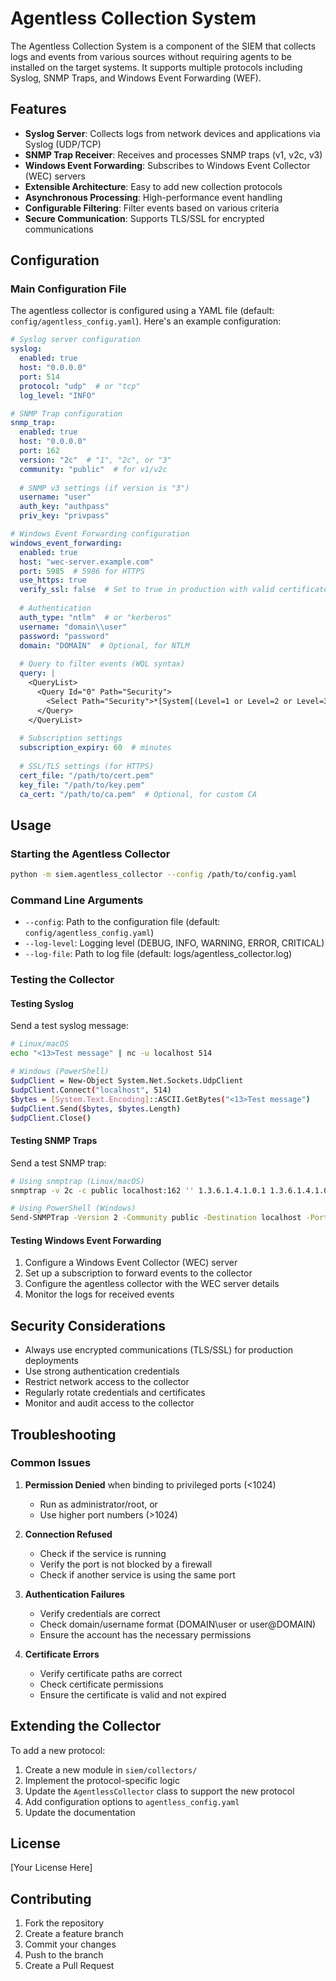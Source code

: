 # Agentless Collection System

The Agentless Collection System is a component of the SIEM that collects logs and events from various sources without requiring agents to be installed on the target systems. It supports multiple protocols including Syslog, SNMP Traps, and Windows Event Forwarding (WEF).

## Features

- **Syslog Server**: Collects logs from network devices and applications via Syslog (UDP/TCP)
- **SNMP Trap Receiver**: Receives and processes SNMP traps (v1, v2c, v3)
- **Windows Event Forwarding**: Subscribes to Windows Event Collector (WEC) servers
- **Extensible Architecture**: Easy to add new collection protocols
- **Asynchronous Processing**: High-performance event handling
- **Configurable Filtering**: Filter events based on various criteria
- **Secure Communication**: Supports TLS/SSL for encrypted communications

## Configuration

### Main Configuration File

The agentless collector is configured using a YAML file (default: `config/agentless_config.yaml`). Here's an example configuration:

```yaml
# Syslog server configuration
syslog:
  enabled: true
  host: "0.0.0.0"
  port: 514
  protocol: "udp"  # or "tcp"
  log_level: "INFO"

# SNMP Trap configuration
snmp_trap:
  enabled: true
  host: "0.0.0.0"
  port: 162
  version: "2c"  # "1", "2c", or "3"
  community: "public"  # for v1/v2c
  
  # SNMP v3 settings (if version is "3")
  username: "user"
  auth_key: "authpass"
  priv_key: "privpass"

# Windows Event Forwarding configuration
windows_event_forwarding:
  enabled: true
  host: "wec-server.example.com"
  port: 5985  # 5986 for HTTPS
  use_https: true
  verify_ssl: false  # Set to true in production with valid certificates
  
  # Authentication
  auth_type: "ntlm"  # or "kerberos"
  username: "domain\\user"
  password: "password"
  domain: "DOMAIN"  # Optional, for NTLM
  
  # Query to filter events (WQL syntax)
  query: |
    <QueryList>
      <Query Id="0" Path="Security">
        <Select Path="Security">*[System[(Level=1 or Level=2 or Level=3 or Level=4)]]</Select>
      </Query>
    </QueryList>
  
  # Subscription settings
  subscription_expiry: 60  # minutes
  
  # SSL/TLS settings (for HTTPS)
  cert_file: "/path/to/cert.pem"
  key_file: "/path/to/key.pem"
  ca_cert: "/path/to/ca.pem"  # Optional, for custom CA
```

## Usage

### Starting the Agentless Collector

```bash
python -m siem.agentless_collector --config /path/to/config.yaml
```

### Command Line Arguments

- `--config`: Path to the configuration file (default: `config/agentless_config.yaml`)
- `--log-level`: Logging level (DEBUG, INFO, WARNING, ERROR, CRITICAL)
- `--log-file`: Path to log file (default: logs/agentless_collector.log)

### Testing the Collector

#### Testing Syslog

Send a test syslog message:

```bash
# Linux/macOS
echo "<13>Test message" | nc -u localhost 514

# Windows (PowerShell)
$udpClient = New-Object System.Net.Sockets.UdpClient
$udpClient.Connect("localhost", 514)
$bytes = [System.Text.Encoding]::ASCII.GetBytes("<13>Test message")
$udpClient.Send($bytes, $bytes.Length)
$udpClient.Close()
```

#### Testing SNMP Traps

Send a test SNMP trap:

```bash
# Using snmptrap (Linux/macOS)
snmptrap -v 2c -c public localhost:162 '' 1.3.6.1.4.1.0.1 1.3.6.1.4.1.0.2 s "Test trap message"

# Using PowerShell (Windows)
Send-SNMPTrap -Version 2 -Community public -Destination localhost -Port 162 -OID 1.3.6.1.4.1.0.1 -TrapObjectID 1.3.6.1.4.1.0.2 -String "Test trap message"
```

#### Testing Windows Event Forwarding

1. Configure a Windows Event Collector (WEC) server
2. Set up a subscription to forward events to the collector
3. Configure the agentless collector with the WEC server details
4. Monitor the logs for received events

## Security Considerations

- Always use encrypted communications (TLS/SSL) for production deployments
- Use strong authentication credentials
- Restrict network access to the collector
- Regularly rotate credentials and certificates
- Monitor and audit access to the collector

## Troubleshooting

### Common Issues

1. **Permission Denied** when binding to privileged ports (<1024)
   - Run as administrator/root, or
   - Use higher port numbers (>1024)

2. **Connection Refused**
   - Check if the service is running
   - Verify the port is not blocked by a firewall
   - Check if another service is using the same port

3. **Authentication Failures**
   - Verify credentials are correct
   - Check domain/username format (DOMAIN\\user or user@DOMAIN)
   - Ensure the account has the necessary permissions

4. **Certificate Errors**
   - Verify certificate paths are correct
   - Check certificate permissions
   - Ensure the certificate is valid and not expired

## Extending the Collector

To add a new protocol:

1. Create a new module in `siem/collectors/`
2. Implement the protocol-specific logic
3. Update the `AgentlessCollector` class to support the new protocol
4. Add configuration options to `agentless_config.yaml`
5. Update the documentation

## License

[Your License Here]

## Contributing

1. Fork the repository
2. Create a feature branch
3. Commit your changes
4. Push to the branch
5. Create a Pull Request
